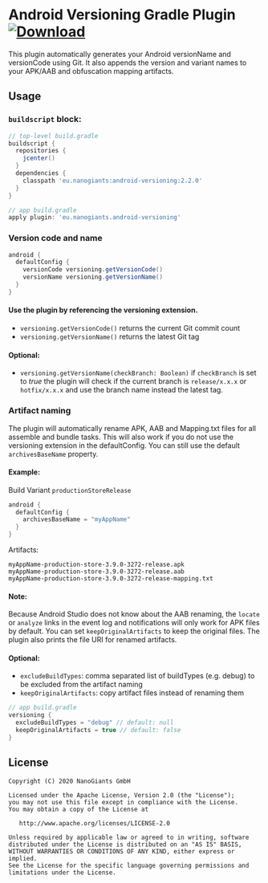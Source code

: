# Android Versioning Gradle Plugin [ ![Download](https://api.bintray.com/packages/appcom-interactive/android/android-versioning/images/download.svg) ](https://bintray.com/appcom-interactive/android/android-versioning/_latestVersion)

This plugin automatically generates your Android versionName and versionCode using Git. It also appends the version and variant names to your APK/AAB and obfuscation mapping artifacts.

## Usage

### `buildscript` block:
```groovy
// top-level build.gradle
buildscript {
  repositories {
    jcenter()
  }
  dependencies {
    classpath 'eu.nanogiants:android-versioning:2.2.0'
  }
}
```
```groovy
// app build.gradle
apply plugin: 'eu.nanogiants.android-versioning'
```

### Version code and name
```groovy
android {
  defaultConfig {
    versionCode versioning.getVersionCode()
    versionName versioning.getVersionName()
  }
}
```
#### Use the plugin by referencing the versioning extension.
* `versioning.getVersionCode()` returns the current Git commit count
* `versioning.getVersionName()` returns the latest Git tag

#### Optional:
* `versioning.getVersionName(checkBranch: Boolean)` if `checkBranch` is set to *true* the plugin will check if the current branch is `release/x.x.x` or `hotfix/x.x.x` and use the branch name instead the latest tag.

### Artifact naming
The plugin will automatically rename APK, AAB and Mapping.txt files for all assemble and bundle tasks. This will also work if you do not use the versioning extension in the defaultConfig. You can still use the default `archivesBaseName` property.

#### Example:
Build Variant `productionStoreRelease`
```groovy
android {
  defaultConfig {
    archivesBaseName = "myAppName"
  }
}
```
Artifacts:
```
myAppName-production-store-3.9.0-3272-release.apk
myAppName-production-store-3.9.0-3272-release.aab
myAppName-production-store-3.9.0-3272-release-mapping.txt
```
#### Note:
Because Android Studio does not know about the AAB renaming, the `locate` or `analyze` links in the event log and notifications will only work for APK files by default. You can set `keepOriginalArtifacts` to keep the original files. The plugin also prints the file URI for renamed artifacts. 

#### Optional:
* `excludeBuildTypes`: comma separated list of buildTypes (e.g. debug) to be excluded from the artifact naming
* `keepOriginalArtifacts`: copy artifact files instead of renaming them
```groovy
// app build.gradle
versioning {
  excludeBuildTypes = "debug" // default: null
  keepOriginalArtifacts = true // default: false
}
```

## License
	Copyright (C) 2020 NanoGiants GmbH

    Licensed under the Apache License, Version 2.0 (the "License");
    you may not use this file except in compliance with the License.
    You may obtain a copy of the License at

       http://www.apache.org/licenses/LICENSE-2.0

    Unless required by applicable law or agreed to in writing, software
    distributed under the License is distributed on an "AS IS" BASIS,
    WITHOUT WARRANTIES OR CONDITIONS OF ANY KIND, either express or implied.
    See the License for the specific language governing permissions and
    limitations under the License.

